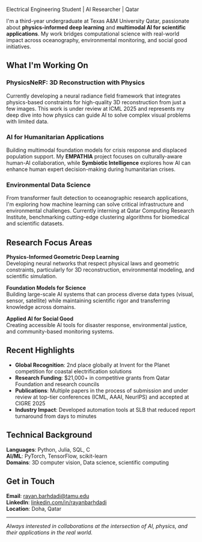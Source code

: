 Electrical Engineering Student | AI Researcher | Qatar

I'm a third-year undergraduate at Texas A&M University Qatar, passionate about **physics-informed deep learning** and **multimodal AI for scientific applications**. My work bridges computational science with real-world impact across oceanography, environmental monitoring, and social good initiatives.

## What I'm Working On

### PhysicsNeRF: 3D Reconstruction with Physics
Currently developing a neural radiance field framework that integrates physics-based constraints for high-quality 3D reconstruction from just a few images. This work is under review at ICML 2025 and represents my deep dive into how physics can guide AI to solve complex visual problems with limited data.

### AI for Humanitarian Applications  
Building multimodal foundation models for crisis response and displaced population support. My **EMPATHIA** project focuses on culturally-aware human-AI collaboration, while **Symbiotic Intelligence** explores how AI can enhance human expert decision-making during humanitarian crises.

### Environmental Data Science
From transformer fault detection to oceanographic research applications, I'm exploring how machine learning can solve critical infrastructure and environmental challenges. Currently interning at Qatar Computing Research Institute, benchmarking cutting-edge clustering algorithms for biomedical and scientific datasets.

## Research Focus Areas

**Physics-Informed Geometric Deep Learning**  
Developing neural networks that respect physical laws and geometric constraints, particularly for 3D reconstruction, environmental modeling, and scientific simulation.

**Foundation Models for Science**  
Building large-scale AI systems that can process diverse data types (visual, sensor, satellite) while maintaining scientific rigor and transferring knowledge across domains.

**Applied AI for Social Good**  
Creating accessible AI tools for disaster response, environmental justice, and community-based monitoring systems.

## Recent Highlights

- **Global Recognition**: 2nd place globally at Invent for the Planet competition for coastal electrification solutions
- **Research Funding**: $21,000+ in competitive grants from Qatar Foundation and research councils
- **Publications**: Multiple papers in the process of submission and under review at top-tier conferences (ICML, AAAI, NeurIPS) and accepted at CIGRE 2025
- **Industry Impact**: Developed automation tools at SLB that reduced report turnaround from days to minutes

## Technical Background

**Languages**: Python, Julia, SQL, C  
**AI/ML**: PyTorch, TensorFlow, scikit-learn  
**Domains**: 3D computer vision, Data science, scientific computing

## Get in Touch

**Email**: rayan.barhdadi@tamu.edu  
**LinkedIn**: [linkedin.com/in/rayanbarhdadi](https://www.linkedin.com/in/rayanbarhdadi/)  
**Location**: Doha, Qatar

---

*Always interested in collaborations at the intersection of AI, physics, and their applications in the real world.*

